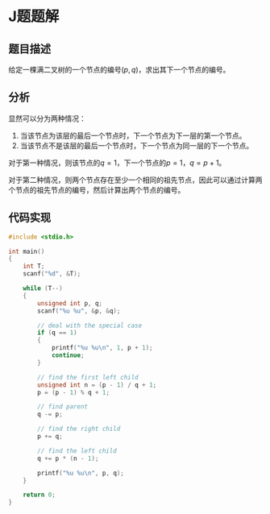 # J题题解

## 题目描述

给定一棵满二叉树的一个节点的编号$(p, q)$，求出其下一个节点的编号。

## 分析

显然可以分为两种情况：

1. 当该节点为该层的最后一个节点时，下一个节点为下一层的第一个节点。
2. 当该节点不是该层的最后一个节点时，下一个节点为同一层的下一个节点。

对于第一种情况，则该节点的$q = 1$，下一个节点的$p = 1$，$q = p + 1$。

对于第二种情况，则两个节点存在至少一个相同的祖先节点，因此可以通过计算两个节点的祖先节点的编号，然后计算出两个节点的编号。

## 代码实现

```c
#include <stdio.h>

int main()
{
    int T;
    scanf("%d", &T);

    while (T--)
    {
        unsigned int p, q;
        scanf("%u %u", &p, &q);

        // deal with the special case
        if (q == 1)
        {
            printf("%u %u\n", 1, p + 1);
            continue;
        }

        // find the first left child
        unsigned int n = (p - 1) / q + 1;
        p = (p - 1) % q + 1;

        // find parent
        q -= p;

        // find the right child
        p += q;

        // find the left child
        q += p * (n - 1);

        printf("%u %u\n", p, q);
    }

    return 0;
}
```
